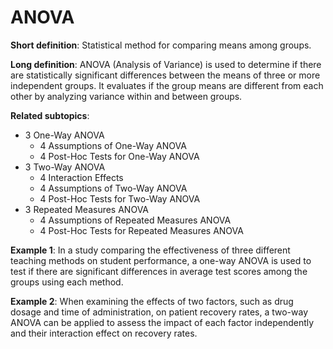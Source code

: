 # ANOVA

**Short definition**: Statistical method for comparing means among groups.

**Long definition**: ANOVA (Analysis of Variance) is used to determine if there are statistically significant differences between the means of three or more independent groups. It evaluates if the group means are different from each other by analyzing variance within and between groups.

**Related subtopics**:
   - 3 One-Way ANOVA
     - 4 Assumptions of One-Way ANOVA
     - 4 Post-Hoc Tests for One-Way ANOVA
   - 3 Two-Way ANOVA
     - 4 Interaction Effects
     - 4 Assumptions of Two-Way ANOVA
     - 4 Post-Hoc Tests for Two-Way ANOVA
   - 3 Repeated Measures ANOVA
     - 4 Assumptions of Repeated Measures ANOVA
     - 4 Post-Hoc Tests for Repeated Measures ANOVA

**Example 1**: In a study comparing the effectiveness of three different teaching methods on student performance, a one-way ANOVA is used to test if there are significant differences in average test scores among the groups using each method.

**Example 2**: When examining the effects of two factors, such as drug dosage and time of administration, on patient recovery rates, a two-way ANOVA can be applied to assess the impact of each factor independently and their interaction effect on recovery rates.